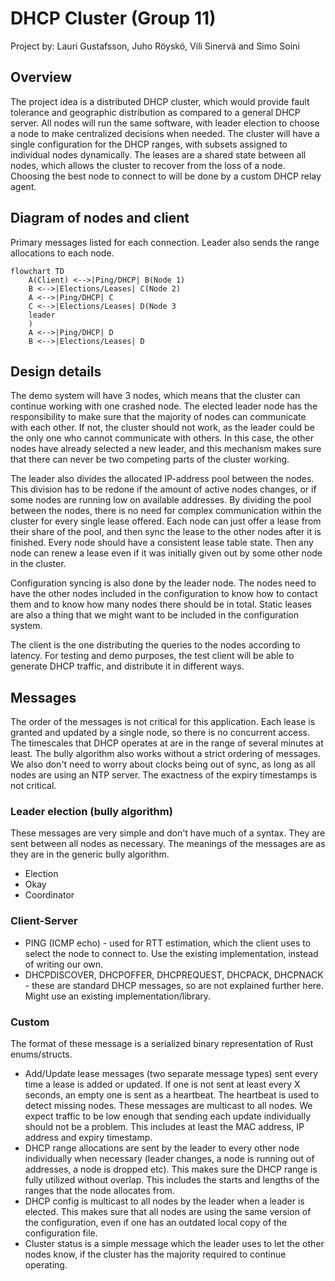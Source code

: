# DHCP Cluster (Group 11)

Project by: Lauri Gustafsson, Juho Röyskö, Vili Sinervä and Simo Soini

## Overview

The project idea is a distributed DHCP cluster, which would provide fault tolerance and geographic distribution as compared to a general DHCP server.
All nodes will run the same software, with leader election to choose a node to make centralized decisions when needed.
The cluster will have a single configuration for the DHCP ranges, with subsets assigned to individual nodes dynamically.
The leases are a shared state between all nodes, which allows the cluster to recover from the loss of a node.
Choosing the best node to connect to will be done by a custom DHCP relay agent.

## Diagram of nodes and client

Primary messages listed for each connection. Leader also sends the range allocations to each node.

```mermaid
flowchart TD
    A(Client) <-->|Ping/DHCP| B(Node 1)
    B <-->|Elections/Leases| C(Node 2)
    A <-->|Ping/DHCP| C
    C <-->|Elections/Leases| D(Node 3
    leader
    )
    A <-->|Ping/DHCP| D
    B <-->|Elections/Leases| D
```

## Design details
The demo system will have 3 nodes, which means that the cluster can continue working with one crashed node.
The elected leader node has the responsibility to make sure that the majority of nodes can communicate with each other.
If not, the cluster should not work, as the leader could be the only one who cannot communicate with others.
In this case, the other nodes have already selected a new leader, and this mechanism makes sure that there can never be two competing parts of the cluster working.

The leader also divides the allocated IP-address pool between the nodes.
This division has to be redone if the amount of active nodes changes, or if some nodes are running low on available addresses.
By dividing the pool between the nodes, there is no need for complex communication within the cluster for every single lease offered.
Each node can just offer a lease from their share of the pool, and then sync the lease to the other nodes after it is finished.
Every node should have a consistent lease table state.
Then any node can renew a lease even if it was initially given out by some other node in the cluster.

Configuration syncing is also done by the leader node.
The nodes need to have the other nodes included in the configuration to know how to contact them and to know how many nodes there should be in total.
Static leases are also a thing that we might want to be included in the configuration system.

The client is the one distributing the queries to the nodes according to latency.
For testing and demo purposes, the test client will be able to generate DHCP traffic, and distribute it in different ways.

## Messages

The order of the messages is not critical for this application. Each lease is granted and updated by a single node, so there is no concurrent access. The timescales that DHCP operates at are in the range of several minutes at least. The bully algorithm also works without a strict ordering of messages. We also don't need to worry about clocks being out of sync, as long as all nodes are using an NTP server. The exactness of the expiry timestamps is not critical.

### Leader election (bully algorithm)

These messages are very simple and don't have much of a syntax. They are sent between all nodes as necessary. The meanings of the messages are as they are in the generic bully algorithm.
- Election
- Okay
- Coordinator

### Client-Server

- PING (ICMP echo) - used for RTT estimation, which the client uses to select the node to connect to. Use the existing implementation, instead of writing our own.
- DHCPDISCOVER, DHCPOFFER, DHCPREQUEST, DHCPACK, DHCPNACK - these are standard DHCP messages, so are not explained further here. Might use an existing implementation/library.

### Custom

The format of these message is a serialized binary representation of Rust enums/structs.
- Add/Update lease messages (two separate message types) sent every time a lease is added or updated. If one is not sent at least every X seconds, an empty one is sent as a heartbeat. The heartbeat is used to detect missing nodes. These messages are multicast to all nodes. We expect traffic to be low enough that sending each update individually should not be a problem. This includes at least the MAC address, IP address and expiry timestamp.
- DHCP range allocations are sent by the leader to every other node individually when necessary (leader changes, a node is running out of addresses, a node is dropped etc). This makes sure the DHCP range is fully utilized without overlap. This includes the starts and lengths of the ranges that the node allocates from.
- DHCP config is multicast to all nodes by the leader when a leader is elected. This makes sure that all nodes are using the same version of the configuration, even if one has an outdated local copy of the configuration file.
- Cluster status is a simple message which the leader uses to let the other nodes know, if the cluster has the majority required to continue operating.

